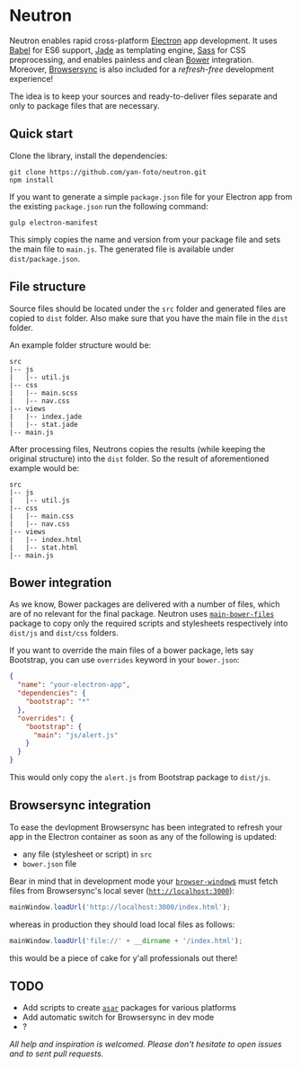 # Neutron
Neutron enables rapid cross-platform [Electron](http://electron.atom.io/) app development. It uses [Babel](https://babeljs.io/) for ES6 support, [Jade](http://jade-lang.com/) as templating engine, [Sass](http://sass-lang.com/)
 for CSS preprocessing, and enables painless and clean [Bower](http://bower.io/) integration. Moreover, [Browsersync](http://www.browsersync.io/) is also included for a *refresh-free* development experience!

 The idea is to keep your sources and ready-to-deliver files separate and only to package files that are necessary.

## Quick start
Clone the library, install the dependencies:

```
git clone https://github.com/yan-foto/neutron.git
npm install
```
If you want to generate a simple `package.json` file for your Electron app from the existing `package.json` run the following command:

```
gulp electron-manifest
```

This simply copies the name and version from your package file and sets the main file to `main.js`. The generated file is available under `dist/package.json`.

## File structure
Source files should be located under the `src` folder and generated files are copied to `dist` folder. Also make sure that you have the main file in the `dist` folder.

An example folder structure would be:

```
src
|-- js
|   |-- util.js
|-- css
|   |-- main.scss
|   |-- nav.css
|-- views
|   |-- index.jade
|   |-- stat.jade
|-- main.js
```

After processing files, Neutrons copies the results (while keeping the original structure) into the `dist` folder. So the result of aforementioned example would be:

```
src
|-- js
|   |-- util.js
|-- css
|   |-- main.css
|   |-- nav.css
|-- views
|   |-- index.html
|   |-- stat.html
|-- main.js
```


## Bower integration
As we know, Bower packages are delivered with a number of files, which are of no relevant for the final package. Neutron uses [`main-bower-files`](https://github.com/ck86/main-bower-files) package to copy only the required scripts and stylesheets respectively into `dist/js` and `dist/css` folders.

If you want to override the main files of a bower package, lets say Bootstrap, you can use `overrides` keyword in your `bower.json`:

```json
{
  "name": "your-electron-app",
  "dependencies": {
    "bootstrap": "*"
  },
  "overrides": {
    "bootstrap": {
      "main": "js/alert.js"
    }
  }
}
```

This would only copy the `alert.js` from Bootstrap package to `dist/js`.

## Browsersync integration
To ease the devlopment Browsersync has been integrated to refresh your app in the Electron container as soon as any of the following is updated:

* any file (stylesheet or script) in `src`
* `bower.json` file

Bear in mind that in development mode your [`browser-window`s](https://github.com/atom/electron/blob/master/docs/api/browser-window.md) must fetch files from Browsersync's local sever ([`htt://localhost:3000`](htt://localhost:3000)):

```js
mainWindow.loadUrl('http://localhost:3000/index.html');
```
whereas in production they should load local files as follows:

 ```js
 mainWindow.loadUrl('file://' + __dirname + '/index.html');
 ```

 this would be a piece of cake for y'all professionals out there!

## TODO
* Add scripts to create [`asar`](https://github.com/atom/asar) packages for various platforms
* Add automatic switch for Browsersync in dev mode
* ?

*All help and inspiration is welcomed. Please don't hesitate to open issues and to sent pull requests.*
